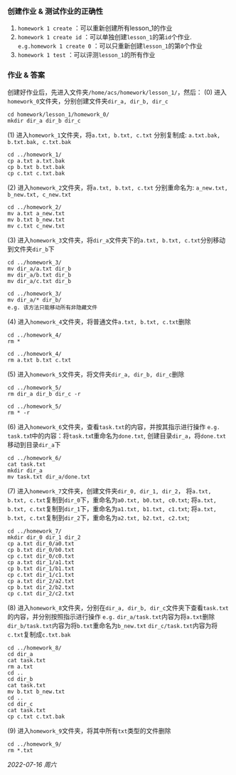### 创建作业 & 测试作业的正确性

1. ```homework 1 create``` ：可以重新创建所有lesson_1的作业
2. ```homework 1 create id``` ：可以单独创建```lesson_1```的第```id```个作业. 
   ```e.g.homework 1 create 0``` ：可以只重新创建```lesson_1```的第```0```个作业
3. ```homework 1 test``` ：可以评测```lesson_1```的所有作业

### 作业 & 答案

创建好作业后，先进入文件夹```/home/acs/homework/lesson_1/```，然后：
(0) 进入```homework_0```文件夹，分别创建文件夹```dir_a, dir_b, dir_c```

```shell
cd homework/lesson_1/homework_0/
mkdir dir_a dir_b dir_c
```
(1) 进入```homework_1```文件夹，将```a.txt, b.txt, c.txt``` 分别复制成: ```a.txt.bak, b.txt.bak, c.txt.bak```
```shell
cd ../homework_1/
cp a.txt a.txt.bak
cp b.txt b.txt.bak
cp c.txt c.txt.bak
```
(2) 进入```homework_2```文件夹，将```a.txt, b.txt, c.txt``` 分别重命名为: ```a_new.txt, b_new.txt, c_new.txt```
```shell
cd ../homework_2/
mv a.txt a_new.txt
mv b.txt b_new.txt
mv c.txt c_new.txt
```
(3) 进入```homework_3```文件夹，将```dir_a```文件夹下的```a.txt, b.txt, c.txt```分别移动到文件夹```dir_b```下
```shell
cd ../homework_3/
mv dir_a/a.txt dir_b
mv dir_a/b.txt dir_b
mv dir_a/c.txt dir_b
```
```shell
cd ../homework_3/
mv dir_a/* dir_b/
e.g. 该方法只能移动所有非隐藏文件
```
(4) 进入```homework_4```文件夹，将普通文件```a.txt, b.txt, c.txt```删除
```shell
cd ../homework_4/
rm *
```
```shell
cd ../homework_4/
rm a.txt b.txt c.txt
```
(5) 进入```homework_5```文件夹，将文件夹```dir_a, dir_b, dir_c```删除
```shell
cd ../homework_5/
rm dir_a dir_b dir_c -r
```
```shell
cd ../homework_5/
rm * -r
```
(6) 进入```homework_6```文件夹，查看```task.txt```的内容，并按其指示进行操作
	 ```e.g.``` ```task.tx```t中的内容：将```task.tx```t重命名为```done.txt```, 创建目录```dir_a```，将```done.txt```移动到目录```dir_a```下

```shell
cd ../homework_6/
cat task.txt
mkdir dir_a
mv task.txt dir_a/done.txt
```
(7) 进入```homework_7```文件夹，创建文件夹```dir_0, dir_1, dir_2```，
     将```a.txt, b.txt, c.txt```复制到```dir_0```下，重命名为```a0.txt, b0.txt, c0.txt```;
     将```a.txt, b.txt, c.txt```复制到```dir_1```下，重命名为```a1.txt, b1.txt, c1.txt```;
     将```a.txt, b.txt, c.txt```复制到```dir_2```下，重命名为```a2.txt, b2.txt, c2.txt```;
```shell
cd ../homework_7/
mkdir dir_0 dir_1 dir_2
cp a.txt dir_0/a0.txt
cp b.txt dir_0/b0.txt
cp c.txt dir_0/c0.txt
cp a.txt dir_1/a1.txt
cp b.txt dir_1/b1.txt
cp c.txt dir_1/c1.txt
cp a.txt dir_2/a2.txt
cp b.txt dir_2/b2.txt
cp c.txt dir_2/c2.txt
```
(8) 进入```homework_8```文件夹，分别在```dir_a, dir_b, dir_c```文件夹下查看```task.txt```的内容，并分别按照指示进行操作
	```e.g.```
	```dir_a/task.txt```内容为将```a.txt```删除
	```dir_b/task.txt```内容为将```b.txt```重命名为```b_new.txt```
	```dir_c/task.txt```内容为将```c.txt```复制成```c.txt.bak```

```shell
cd ../homework_8/
cd dir_a
cat task.txt
rm a.txt
cd ..
cd dir_b
cat task.txt
mv b.txt b_new.txt
cd ..
cd dir_c
cat task.txt
cp c.txt c.txt.bak
```
(9) 进入```homework_9```文件夹，将其中所有```txt```类型的文件删除
```shell
cd ../homework_9/
rm *.txt
```


*2022-07-16 周六*